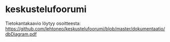# keskustelufoorumi

Tietokantakaavio löytyy osoitteesta: https://github.com/lehtoneo/keskustelufoorumi/blob/master/dokumentaatio/dbDiagram.pdf
